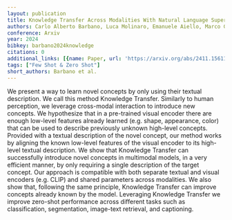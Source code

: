```yaml
---
layout: publication
title: Knowledge Transfer Across Modalities With Natural Language Supervision
authors: Carlo Alberto Barbano, Luca Molinaro, Emanuele Aiello, Marco Grangetto
conference: Arxiv
year: 2024
bibkey: barbano2024knowledge
citations: 0
additional_links: [{name: Paper, url: 'https://arxiv.org/abs/2411.15611'}]
tags: ["Few Shot & Zero Shot"]
short_authors: Barbano et al.
---
```

We present a way to learn novel concepts by only using their textual
description. We call this method Knowledge Transfer. Similarly to human
perception, we leverage cross-modal interaction to introduce new concepts. We
hypothesize that in a pre-trained visual encoder there are enough low-level
features already learned (e.g. shape, appearance, color) that can be used to
describe previously unknown high-level concepts. Provided with a textual
description of the novel concept, our method works by aligning the known
low-level features of the visual encoder to its high-level textual description.
We show that Knowledge Transfer can successfully introduce novel concepts in
multimodal models, in a very efficient manner, by only requiring a single
description of the target concept. Our approach is compatible with both
separate textual and visual encoders (e.g. CLIP) and shared parameters across
modalities. We also show that, following the same principle, Knowledge Transfer
can improve concepts already known by the model. Leveraging Knowledge Transfer
we improve zero-shot performance across different tasks such as classification,
segmentation, image-text retrieval, and captioning.